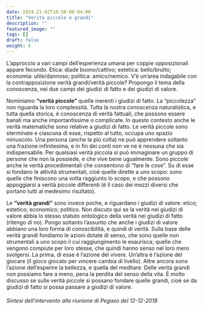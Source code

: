 ```yaml
---
date: 2024-21-02T10:58:08-04:00
title: "Verità piccole e grandi"
description: ""
featured_image: ""
tags: []
draft: false
weight: 6
---
```


L’approccio a vari campi dell’esperienza umana per coppie opposizionali appare fecondo. Etica: diade buono/cattivo; estetica: bello/brutto; economia: utile/dannoso; politica: amico/nemico. V’è un’area indagabile con la contrapposizione verità grandi/verità piccole? Propongo il tema della conoscenza, nei due campi dei giudizi di fatto e dei giudizi di valore.

Nominiamo **“verità piccole”** quelle inerenti i giudizi di fatto. La “piccolezza” non riguarda la loro complessità. Tutta la nostra conoscenza naturalistica, e tutta quella storica, è conoscenza di verità fattuali, che possono essere banali ma anche importantissime o complicate. In questo contesto anche le verità matematiche sono relative a giudizi di fatto. Le verità piccole sono sterminate e ciascuna di esse, rispetto al tutto, occupa uno spazio minuscolo. Una persona (anche la più colta) ne può apprendere soltanto una frazione infinitesima, e in fin dei conti non ve ne è nessuna che sia indispensabile. Per qualsiasi verità piccola si può immaginare un gruppo di persone che non la possiede, e che vive bene ugualmente. Sono piccole anche le verità procedimentali che consentono di “fare le cose”. Su di esse si fondano le attività strumentali, cioè quelle dirette a uno scopo: sono quelle che finiscono una volta raggiunto lo scopo, e che possono appoggiarsi a verità piccole differenti (è il caso dei mezzi diversi che portano tutti al medesimo risultato).

Le **“verità grandi”** sono invece poche, e riguardano i giudizi di valore: etico; estetico; economico; politico. Non discuto qui se la verità nei giudizi di valore abbia lo stesso statuto ontologico della verità nei giudizi di fatto (ritengo di no). Pongo soltanto l’assunto che anche i giudizi di valore abbiano una loro forma di conoscibilità, e quindi di verità. Sulla base delle verità grandi fondiamo le azioni dotate di senso, che sono quelle non strumentali a uno scopo il cui raggiungimento le esaurisca; quelle che vengono compiute per loro stesse, che quindi hanno senso nel loro mero svolgersi. La prima, di esse è l’azione del vivere. Un’altra è l’azione del giocare (il gioco giocato per vincere cambia di livello). Altre ancora sono l’azione dell’esperire la bellezza, e quella del meditare. Delle verità grandi non possiamo fare a meno, pena la perdita del senso della vita. È molto discusso se sulle verità piccole si possano fondare quelle grandi, cioè se da giudizi di fatto si possa passare a giudizi di valore.

###### Sintesi dell’intervento alla riunione di Pegaso del 12-12-2018
